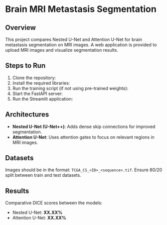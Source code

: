 # Brain MRI Metastasis Segmentation

## Overview
This project compares Nested U-Net and Attention U-Net for brain metastasis segmentation on MRI images. A web application is provided to upload MRI images and visualize segmentation results.

## Steps to Run
1. Clone the repository:
2. Install the required libraries:
3. Run the training script (if not using pre-trained weights):
4. Start the FastAPI server:
5. Run the Streamlit application:
## Architectures
- **Nested U-Net (U-Net++)**: Adds dense skip connections for improved segmentation.
- **Attention U-Net**: Uses attention gates to focus on relevant regions in MRI images.

## Datasets
Images should be in the format: `TCGA_CS_<ID>_<sequence>.tif`. Ensure 80/20 split between train and test datasets.

## Results
Comparative DICE scores between the models:
- Nested U-Net: **XX.XX%**
- Attention U-Net: **XX.XX%**

